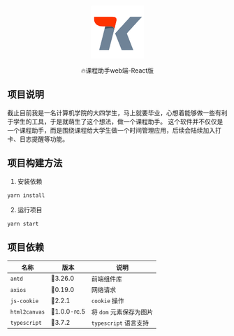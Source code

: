 <p align="center"><img src="./readme-assets/logo.png"></p>
<p align="center"><g-emoji class="g-emoji" alias="fire" fallback-src="https://github.githubassets.com/images/icons/emoji/unicode/1f525.png">🔥</g-emoji>课程助手web端-React版</p>

## 项目说明

截止目前我是一名计算机学院的大四学生，马上就要毕业，心想着能够做一些有利于学生的工具，于是就萌生了这个想法，做一个课程助手。
这个软件并不仅仅是一个课程助手，而是围绕课程给大学生做一个时间管理应用，后续会陆续加入打卡、日志提醒等功能。

## 项目构建方法

1. 安装依赖

```bash
yarn install
```

2. 运行项目

```bash
yarn start
```

## 项目依赖

| 名称          | 版本       | 说明                    |
| ------------- | ---------- | ----------------------- |
| `antd`        | :car:3.26.0     | 前端组件库              |
| `axios`       | :car:0.19.0     | 网络请求                |
| `js-cookie`   | :car:2.2.1      | `cookie` 操作           |
| `html2canvas` | :car:1.0.0-rc.5 | 将 `dom` 元素保存为图片 |
| `typescript`  | :car:3.7.2      | `typescript` 语言支持   |

